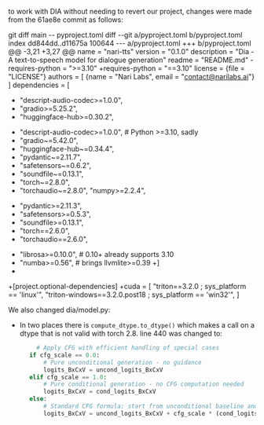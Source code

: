 to work with DIA without needing to revert our project, changes were made from the 61ae8e commit as follows:

git diff main -- pyproject.toml
diff --git a/pyproject.toml b/pyproject.toml
index dd844dd..d11675a 100644
--- a/pyproject.toml
+++ b/pyproject.toml
@@ -3,21 +3,27 @@ name = "nari-tts"
 version = "0.1.0"
 description = "Dia - A text-to-speech model for dialogue generation"
 readme = "README.md"
-requires-python = ">=3.10"
+requires-python = "==3.10"
 license = {file = "LICENSE"}
 authors = [
     {name = "Nari Labs", email = "contact@narilabs.ai"}
 ]
 dependencies = [
-    "descript-audio-codec>=1.0.0",
-    "gradio>=5.25.2",
-    "huggingface-hub>=0.30.2",
+    "descript-audio-codec>=1.0.0", # Python >=3.10, sadly
+    "gradio~=5.42.0",
+    "huggingface-hub~=0.34.4",
+    "pydantic~=2.11.7",
+    "safetensors~=0.6.2",
+    "soundfile~=0.13.1",
+    "torch~=2.8.0",
+    "torchaudio~=2.8.0",
     "numpy>=2.2.4",
-    "pydantic>=2.11.3",
-    "safetensors>=0.5.3",
-    "soundfile>=0.13.1",
-    "torch==2.6.0",
-    "torchaudio==2.6.0",
+    "librosa>=0.10.0",      # 0.10+ already supports 3.10
+    "numba>=0.56",          # brings llvmlite>=0.39
+]
+
+[project.optional-dependencies]
+cuda = [
     "triton==3.2.0 ; sys_platform == 'linux'",
     "triton-windows==3.2.0.post18 ; sys_platform == 'win32'",
 ]

 We also changed dia/model.py:
 - In two places there is `compute_dtype.to_dtype()` which makes a call on a dtype that is not valid with torch 2.8.
  line 440 was changed to:
  ```python
          # Apply CFG with efficient handling of special cases
        if cfg_scale == 0.0:
            # Pure unconditional generation - no guidance
            logits_BxCxV = uncond_logits_BxCxV
        elif cfg_scale == 1.0:
            # Pure conditional generation - no CFG computation needed
            logits_BxCxV = cond_logits_BxCxV
        else:
            # Standard CFG formula: start from unconditional baseline and apply guidance
            logits_BxCxV = uncond_logits_BxCxV + cfg_scale * (cond_logits_BxCxV - uncond_logits_BxCxV)
  ```
